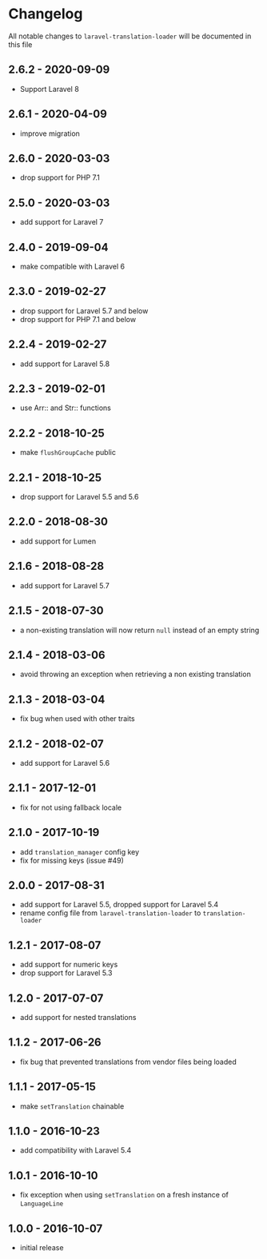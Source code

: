 # Changelog

All notable changes to `laravel-translation-loader` will be documented in this file

## 2.6.2 - 2020-09-09

- Support Laravel 8

## 2.6.1 - 2020-04-09

- improve migration

## 2.6.0 - 2020-03-03

- drop support for PHP 7.1

## 2.5.0 - 2020-03-03

- add support for Laravel 7

## 2.4.0 - 2019-09-04

- make compatible with Laravel 6

## 2.3.0 - 2019-02-27

- drop support for Laravel 5.7 and below
- drop support for PHP 7.1 and below

## 2.2.4 - 2019-02-27

- add support for Laravel 5.8

## 2.2.3 - 2019-02-01

- use Arr:: and Str:: functions

## 2.2.2 - 2018-10-25

- make `flushGroupCache` public

## 2.2.1 - 2018-10-25

- drop support for Laravel 5.5 and 5.6

## 2.2.0 - 2018-08-30

- add support for Lumen

## 2.1.6 - 2018-08-28

- add support for Laravel 5.7

## 2.1.5 - 2018-07-30

- a non-existing translation will now return `null` instead of an empty string

## 2.1.4 - 2018-03-06

- avoid throwing an exception when retrieving a non existing translation

## 2.1.3 - 2018-03-04

- fix bug when used with other traits

## 2.1.2 - 2018-02-07

- add support for Laravel 5.6

## 2.1.1 - 2017-12-01

- fix for not using fallback locale

## 2.1.0 - 2017-10-19

- add `translation_manager` config key
- fix for missing keys (issue #49)

## 2.0.0 - 2017-08-31

- add support for Laravel 5.5, dropped support for Laravel 5.4
- rename config file from `laravel-translation-loader` to `translation-loader`

## 1.2.1 - 2017-08-07

- add support for numeric keys
- drop support for Laravel 5.3

## 1.2.0 - 2017-07-07

- add support for nested translations

## 1.1.2 - 2017-06-26

- fix bug that prevented translations from vendor files being loaded

## 1.1.1 - 2017-05-15

- make `setTranslation` chainable

## 1.1.0 - 2016-10-23

- add compatibility with Laravel 5.4

## 1.0.1 - 2016-10-10

- fix exception when using `setTranslation` on a fresh instance of `LanguageLine`

## 1.0.0 - 2016-10-07

- initial release
